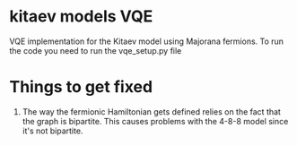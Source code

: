 # kitaev models VQE
VQE implementation for the Kitaev model using Majorana fermions.
To run the code you need to run the vqe_setup.py file

# Things to get fixed
1. The way the fermionic Hamiltonian gets defined relies on the fact that the graph is bipartite. This causes problems with the 4-8-8 model since it's not bipartite. 
